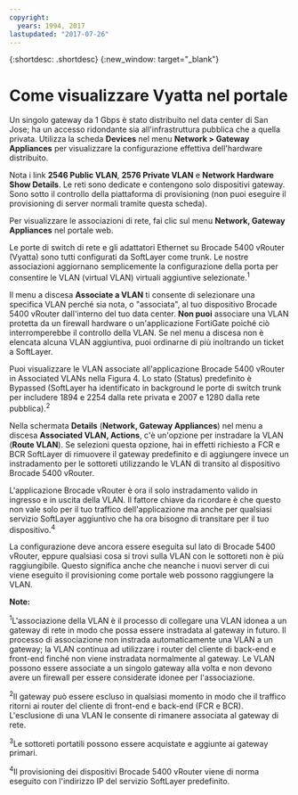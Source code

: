 ```yaml
---
copyright:
  years: 1994, 2017
lastupdated: "2017-07-26"
---
```


{:shortdesc: .shortdesc}
{:new_window: target="_blank"}

# Come visualizzare Vyatta nel portale

Un singolo gateway da 1 Gbps è stato distribuito nel data center di San Jose; ha un accesso ridondante sia all'infrastruttura pubblica che a quella privata. Utilizza la scheda **Devices** nel menu **Network > Gateway Appliances** per visualizzare la configurazione effettiva dell'hardware distribuito.

Nota i link **2546 Public VLAN**, **2576 Private VLAN** e **Network Hardware Show Details**. Le reti sono dedicate e contengono solo dispositivi gateway. Sono sotto il controllo della piattaforma di provisioning (non puoi eseguire il provisioning di server normali tramite questa scheda).

Per visualizzare le associazioni di rete, fai clic sul menu **Network, Gateway Appliances** nel portale web.

Le porte di switch di rete e gli adattatori Ethernet su Brocade 5400 vRouter (Vyatta) sono tutti configurati da SoftLayer come trunk. Le nostre associazioni aggiornano semplicemente la configurazione della porta per consentire le VLAN (virtual VLAN) virtuali aggiuntive selezionate.<sup>1</sup>

Il menu a discesa **Associate a VLAN** ti consente di selezionare una specifica VLAN perché sia nota, o "associata", al tuo dispositivo Brocade 5400 vRouter dall'interno del tuo data center. **Non puoi** associare una VLAN protetta da un firewall hardware o un'applicazione FortiGate poiché ciò interromperebbe il controllo della VLAN. Se nel menu a discesa non è elencata alcuna VLAN aggiuntiva, puoi ordinarne di più inoltrando un ticket a SoftLayer.

Puoi visualizzare le VLAN associate all'applicazione Brocade 5400 vRouter in Associated VLANs nella Figura 4. Lo stato (Status) predefinito è Bypassed (SoftLayer ha identificato in background le porte di switch trunk per includere 1894 e 2254 dalla rete privata e 2007 e 1280 dalla rete pubblica).<sup>2</sup>

Nella schermata **Details** (**Network, Gateway Appliances**) nel menu a discesa **Associated VLAN, Actions**, c'è un'opzione per instradare la VLAN (**Route VLAN**). Se selezioni questa opzione, hai in effetti richiesto a FCR e BCR SoftLayer di rimuovere il gateway predefinito e di aggiungere invece un instradamento per le sottoreti utilizzando le VLAN di transito al dispositivo Brocade 5400 vRouter.

L'applicazione Brocade vRouter è ora il solo instradamento valido in ingresso e in uscita della VLAN. Il fattore chiave da ricordare è che questo non vale solo per il tuo traffico dell'applicazione ma anche per qualsiasi servizio SoftLayer aggiuntivo che ha ora bisogno di transitare per il tuo dispositivo.<sup>4</sup>

La configurazione deve ancora essere eseguita sul lato di Brocade 5400 vRouter, eppure qualsiasi cosa si trovi sulla VLAN con le sottoreti non è più raggiungibile. Questo significa anche che neanche i nuovi server di cui viene eseguito il provisioning come portale web possono raggiungere la VLAN.

**Note:**

<sup>1</sup>L'associazione della VLAN è il processo di collegare una VLAN idonea a un gateway di rete in modo che possa essere instradata al gateway in futuro. Il processo di associazione non instrada automaticamente una VLAN a un gateway; la VLAN continua ad utilizzare i router del cliente di back-end e front-end finché non viene instradata normalmente al gateway. Le VLAN possono essere associate a un singolo gateway alla volta e non devono avere un firewall per essere considerate idonee per l'associazione.

<sup>2</sup>Il gateway può essere escluso in qualsiasi momento in modo che il traffico ritorni ai router del cliente di front-end e back-end (FCR e BCR). L'esclusione di una VLAN le consente di rimanere associata al gateway di rete.

<sup>3</sup>Le sottoreti portatili possono essere acquistate e aggiunte ai gateway primari.

<sup>4</sup>Il provisioning dei dispositivi Brocade 5400 vRouter viene di norma eseguito con l'indirizzo IP del servizio SoftLayer predefinito.
